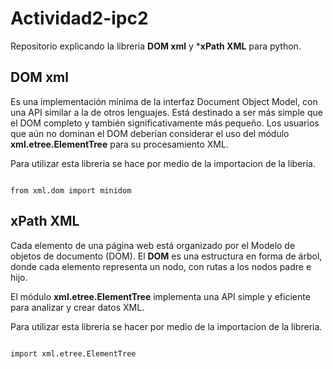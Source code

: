 # Actividad2-ipc2
Repositorio explicando la libreria **DOM xml** y ***xPath XML** para python. 

## DOM xml

Es una implementación mínima de la interfaz Document Object Model, con una API similar a la de otros lenguajes. Está destinado a ser más simple que el DOM completo y también significativamente más pequeño. Los usuarios que aún no dominan el DOM deberían considerar el uso del módulo **xml.etree.ElementTree** para su procesamiento XML.



Para utilizar esta libreria se hace por medio de la importacion de la liberia.

```

from xml.dom import minidom

```

## xPath XML
Cada elemento de una página web está organizado por el Modelo de objetos de documento (DOM). El **DOM** es una estructura en forma de árbol, donde cada elemento representa un nodo, con rutas a los nodos padre e hijo.

El módulo **xml.etree.ElementTree** implementa una API simple y eficiente para analizar y crear datos XML.

Para utilizar esta libreria se hacer por medio de la importacion de la libreria.

```

import xml.etree.ElementTree 

```
